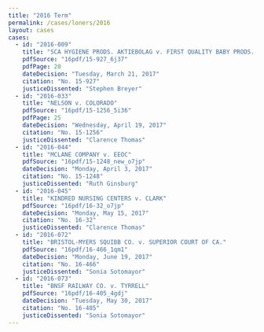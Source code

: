 ```yaml
---
title: "2016 Term"
permalink: /cases/loners/2016
layout: cases
cases:
  - id: "2016-009"
    title: "SCA HYGIENE PRODS. AKTIEBOLAG v. FIRST QUALITY BABY PRODS., LLC"
    pdfSource: "16pdf/15-927_6j37"
    pdfPage: 20
    dateDecision: "Tuesday, March 21, 2017"
    citation: "No. 15-927"
    justiceDissented: "Stephen Breyer"
  - id: "2016-033"
    title: "NELSON v. COLORADO"
    pdfSource: "16pdf/15-1256_5i36"
    pdfPage: 25
    dateDecision: "Wednesday, April 19, 2017"
    citation: "No. 15-1256"
    justiceDissented: "Clarence Thomas"
  - id: "2016-044"
    title: "MCLANE COMPANY v. EEOC"
    pdfSource: "16pdf/15-1248_new_o7jp"
    dateDecision: "Monday, April 3, 2017"
    citation: "No. 15-1248"
    justiceDissented: "Ruth Ginsburg"
  - id: "2016-045"
    title: "KINDRED NURSING CENTERS v. CLARK"
    pdfSource: "16pdf/16-32_o7jp"
    dateDecision: "Monday, May 15, 2017"
    citation: "No. 16-32"
    justiceDissented: "Clarence Thomas"
  - id: "2016-072"
    title: "BRISTOL-MYERS SQUIBB CO. v. SUPERIOR COURT OF CA."
    pdfSource: "16pdf/16-466_1qm1"
    dateDecision: "Monday, June 19, 2017"
    citation: "No. 16-466"
    justiceDissented: "Sonia Sotomayor"
  - id: "2016-073"
    title: "BNSF RAILWAY CO. v. TYRRELL"
    pdfSource: "16pdf/16-405_4gdj"
    dateDecision: "Tuesday, May 30, 2017"
    citation: "No. 16-405"
    justiceDissented: "Sonia Sotomayor"
---
```

